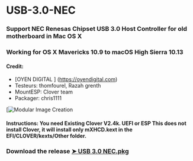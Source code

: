 # USB-3.0-NEC


### Support NEC Renesas Chipset USB 3.0 Host Controller for old motherboard in Mac OS X

### Working for OS X Mavericks 10.9 to macOS High Sierra 10.13


#### Credit:
- [OYEN DIGITAL ] (https://oyendigital.com)
- Testeurs: thomfourel, Razah grenth
- MountESP: Clover team
- Packager: chris1111



[![Modular Image Creation](https://i62.servimg.com/u/f62/18/50/18/69/captu471.png)
  

#### Instructions: You need Existing Clover V2.4k. UEFI or ESP This does not install Clover, it will install only mXHCD.kext in the EFI/CLOVER/kexts/Other folder.

### Download the release [➤ USB 3.0 NEC.pkg ](https://github.com/chris1111/USB-3.0-NEC/releases/tag/V1)